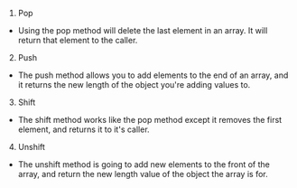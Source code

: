 1. Pop
- Using the pop method will delete the last element in an array. It will return that element to the caller.

2. Push
- The push method allows you to add elements to the end of an array, and it returns the new length of the object you're adding values to.

3. Shift
- The shift method works like the pop method except it removes the first element, and returns it to it's caller.

4. Unshift
- The unshift method is going to add new elements to the front of the array, and return the new length value of the object the array is for. 
